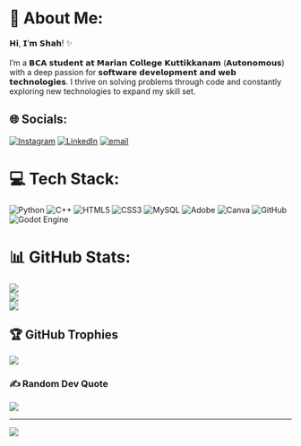# 💫 About Me:

𝗛𝗶, 𝗜’𝗺 𝗦𝗵𝗮𝗵! ✨<br><br>I’m a 𝗕𝗖𝗔 𝘀𝘁𝘂𝗱𝗲𝗻𝘁 𝗮𝘁 𝗠𝗮𝗿𝗶𝗮𝗻 𝗖𝗼𝗹𝗹𝗲𝗴𝗲 𝗞𝘂𝘁𝘁𝗶𝗸𝗸𝗮𝗻𝗮𝗺 (𝗔𝘂𝘁𝗼𝗻𝗼𝗺𝗼𝘂𝘀) with a deep passion for 𝘀𝗼𝗳𝘁𝘄𝗮𝗿𝗲 𝗱𝗲𝘃𝗲𝗹𝗼𝗽𝗺𝗲𝗻𝘁 𝗮𝗻𝗱 𝘄𝗲𝗯 𝘁𝗲𝗰𝗵𝗻𝗼𝗹𝗼𝗴𝗶𝗲𝘀. I thrive on solving problems through code and constantly exploring new technologies to expand my skill set.

## 🌐 Socials:

[![Instagram](https://img.shields.io/badge/Instagram-%23E4405F.svg?logo=Instagram&logoColor=white)](https://instagram.com/_._._shah._._._) [![LinkedIn](https://img.shields.io/badge/LinkedIn-%230077B5.svg?logo=linkedin&logoColor=white)](https://linkedin.com/in/mohamedshah-shajir) [![email](https://img.shields.io/badge/Email-D14836?logo=gmail&logoColor=white)](mailto:shahshajir@gmail.com)

# 💻 Tech Stack:

![Python](https://img.shields.io/badge/python-3670A0?style=for-the-badge&logo=python&logoColor=ffdd54) ![C++](https://img.shields.io/badge/c++-%2300599C.svg?style=for-the-badge&logo=c%2B%2B&logoColor=white) ![HTML5](https://img.shields.io/badge/html5-%23E34F26.svg?style=for-the-badge&logo=html5&logoColor=white) ![CSS3](https://img.shields.io/badge/css3-%231572B6.svg?style=for-the-badge&logo=css3&logoColor=white) ![MySQL](https://img.shields.io/badge/mysql-4479A1.svg?style=for-the-badge&logo=mysql&logoColor=white) ![Adobe](https://img.shields.io/badge/adobe-%23FF0000.svg?style=for-the-badge&logo=adobe&logoColor=white) ![Canva](https://img.shields.io/badge/Canva-%2300C4CC.svg?style=for-the-badge&logo=Canva&logoColor=white) ![GitHub](https://img.shields.io/badge/github-%23121011.svg?style=for-the-badge&logo=github&logoColor=white) ![Godot Engine](https://img.shields.io/badge/GODOT-%23FFFFFF.svg?style=for-the-badge&logo=godot-engine)

# 📊 GitHub Stats:

![](https://github-readme-stats.vercel.app/api?username=Mohamed-Shah-Shajir&theme=dark&hide_border=false&include_all_commits=false&count_private=false)<br/>
![](https://nirzak-streak-stats.vercel.app/?user=Mohamed-Shah-Shajir&theme=dark&hide_border=false)<br/>
![](https://github-readme-stats.vercel.app/api/top-langs/?username=Mohamed-Shah-Shajir&theme=dark&hide_border=false&include_all_commits=false&count_private=false&layout=compact)

## 🏆 GitHub Trophies

![](https://github-profile-trophy.vercel.app/?username=Mohamed-Shah-Shajir&theme=radical&no-frame=false&no-bg=true&margin-w=4)

### ✍️ Random Dev Quote

![](https://quotes-github-readme.vercel.app/api?type=horizontal&theme=radical)

---

[![](https://visitcount.itsvg.in/api?id=Mohamed-Shah-Shajir&icon=0&color=0)](https://visitcount.itsvg.in)

<!-- Proudly created with GPRM ( https://gprm.itsvg.in ) -->
